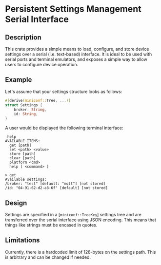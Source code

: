 # Persistent Settings Management Serial Interface

## Description
This crate provides a simple means to load, configure, and store device settings over a serial
(i.e. text-based) interface. It is ideal to be used with serial ports and terminal emulators,
and exposes a simple way to allow users to configure device operation.

## Example
Let's assume that your settings structure looks as follows:
```rust
#[derive(miniconf::Tree, ...)]
struct Settings {
    broker: String,
    id: String,
}
```

A user would be displayed the following terminal interface:
```
 help
AVAILABLE ITEMS:
  get [path]
  set <path> <value>
  store [path]
  clear [path]
  platform <cmd>
  help [ <command> ]

> get
Available settings:
/broker: "test" [default: "mqtt"] [not stored]
/id: "04-91-62-d2-a8-6f" [default] [not stored]
```

## Design
Settings are specified in a [`miniconf::TreeKey`] settings tree and are transferred over the
serial interface using JSON encoding. This means that things like strings must be encased in
quotes.

## Limitations
Currently, there is a hardcoded limit of 128-bytes on the settings path. This is arbitrary and
can be changed if needed.
